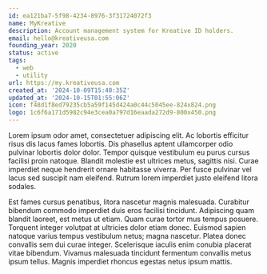 ```yaml
---
id: ea121ba7-5f98-4234-8976-3f31724072f3
name: MyKreative
description: Account management system for Kreative ID holders.
email: hello@kreativeusa.com
founding_year: 2020
status: active
tags:
  - web
  - utility
url: https://my.kreativeusa.com
created_at: '2024-10-09T15:40:35Z'
updated_at: '2024-10-15T01:55:06Z'
icon: f48d1f8ed79235cb5a59f145d424a0c44c5045ee-824x824.png
logo: 1c6f6a171d5982c94e3cea0a797d16eaada272d9-800x450.png
---
```


Lorem ipsum odor amet, consectetuer adipiscing elit. Ac lobortis efficitur risus dis lacus fames lobortis. Dis phasellus aptent ullamcorper odio pulvinar lobortis dolor dolor. Tempor quisque vestibulum eu purus cursus facilisi proin natoque. Blandit molestie est ultrices metus, sagittis nisi. Curae imperdiet neque hendrerit ornare habitasse viverra. Per fusce pulvinar vel lacus sed suscipit nam eleifend. Rutrum lorem imperdiet justo eleifend litora sodales.

Est fames cursus penatibus, litora nascetur magnis malesuada. Curabitur bibendum commodo imperdiet duis eros facilisi tincidunt. Adipiscing quam blandit laoreet, est metus ut etiam. Quam curae tortor mus tempus posuere. Torquent integer volutpat at ultricies dolor etiam donec. Euismod sapien natoque varius tempus vestibulum netus; magna nascetur. Platea donec convallis sem dui curae integer. Scelerisque iaculis enim conubia placerat vitae bibendum. Vivamus malesuada tincidunt fermentum convallis metus ipsum tellus. Magnis imperdiet rhoncus egestas netus ipsum mattis.